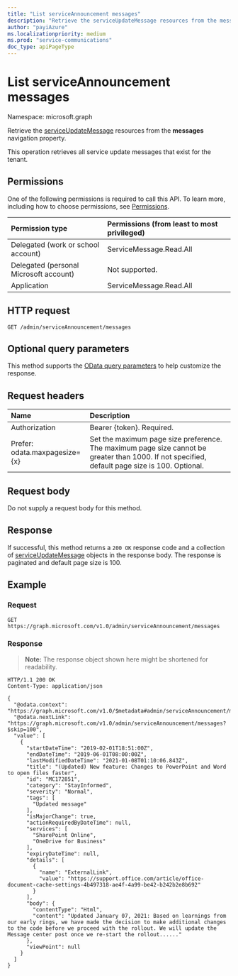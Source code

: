 ```yaml
---
title: "List serviceAnnouncement messages"
description: "Retrieve the serviceUpdateMessage resources from the messages navigation property."
author: "payiAzure"
ms.localizationpriority: medium
ms.prod: "service-communications"
doc_type: apiPageType
---
```


# List serviceAnnouncement messages
Namespace: microsoft.graph

Retrieve the [serviceUpdateMessage](../resources/serviceupdatemessage.md) resources from the **messages** navigation property.

This operation retrieves all service update messages that exist for the tenant.

## Permissions
One of the following permissions is required to call this API. To learn more, including how to choose permissions, see [Permissions](/graph/permissions-reference).

|Permission type|Permissions (from least to most privileged)|
|:---|:---|
|Delegated (work or school account)|ServiceMessage.Read.All|
|Delegated (personal Microsoft account)|Not supported.|
|Application|ServiceMessage.Read.All|

## HTTP request

<!-- {
  "blockType": "ignored"
}
-->
``` http
GET /admin/serviceAnnouncement/messages
```

## Optional query parameters
This method supports the [OData query parameters](/graph/query-parameters) to help customize the response.

## Request headers
|Name|Description|
|:---|:---|
|Authorization|Bearer {token}. Required.|
|Prefer:<br>odata.maxpagesize={x} | Set the maximum page size preference. The maximum page size cannot be greater than 1000. If not specified, default page size is 100. Optional.|

## Request body
Do not supply a request body for this method.

## Response

If successful, this method returns a `200 OK` response code and a collection of [serviceUpdateMessage](../resources/serviceupdatemessage.md) objects in the response body. The response is paginated and default page size is 100.

## Example

### Request


<!-- {
  "blockType": "request",
  "name": "list_serviceupdatemessage"
}
-->
``` http
GET https://graph.microsoft.com/v1.0/admin/serviceAnnouncement/messages
```


### Response
>**Note:** The response object shown here might be shortened for readability.
<!-- {
  "blockType": "response",
  "truncated": true,
  "@odata.type": "microsoft.graph.serviceUpdateMessage",
  "isCollection": true
}
-->
``` http
HTTP/1.1 200 OK
Content-Type: application/json

{
  "@odata.context": "https://graph.microsoft.com/v1.0/$metadata#admin/serviceAnnouncement/messages",
  "@odata.nextLink": "https://graph.microsoft.com/v1.0/admin/serviceAnnouncement/messages?$skip=100",
  "value": [
    {
      "startDateTime": "2019-02-01T18:51:00Z",
      "endDateTime": "2019-06-01T08:00:00Z",
      "lastModifiedDateTime": "2021-01-08T01:10:06.843Z",
      "title": "(Updated) New feature: Changes to PowerPoint and Word to open files faster",
      "id": "MC172851",
      "category": "StayInformed",
      "severity": "Normal",
      "tags": [
        "Updated message"
      ],
      "isMajorChange": true,
      "actionRequiredByDateTime": null,
      "services": [
        "SharePoint Online",
        "OneDrive for Business"
      ],
      "expiryDateTime": null,
      "details": [
        {
          "name": "ExternalLink",
          "value": "https://support.office.com/article/office-document-cache-settings-4b497318-ae4f-4a99-be42-b242b2e8b692"
        }
      ],
      "body": {
        "contentType": "Html",
        "content": "Updated January 07, 2021: Based on learnings from our early rings, we have made the decision to make additional changes to the code before we proceed with the rollout. We will update the Message center post once we re-start the rollout......"
      },
      "viewPoint": null
    }
  ]
}
```

